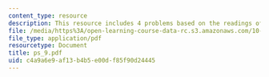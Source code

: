 ```yaml
---
content_type: resource
description: This resource includes 4 problems based on the readings of course text.
file: /media/https%3A/open-learning-course-data-rc.s3.amazonaws.com/10-302-transport-processes-fall-2004/c4a9a6e9af13b4b5e00df85f90d24445_ps_9.pdf
file_type: application/pdf
resourcetype: Document
title: ps_9.pdf
uid: c4a9a6e9-af13-b4b5-e00d-f85f90d24445
---
```

